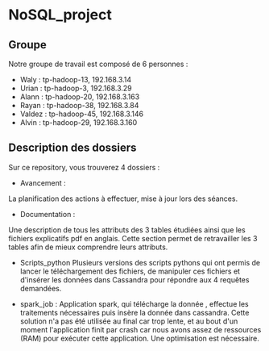 # NoSQL_project

## Groupe

Notre groupe de travail est composé de 6 personnes :

- Waly : tp-hadoop-13, 192.168.3.14
- Urian : tp-hadoop-3, 192.168.3.29
- Alann : tp-hadoop-20, 192.168.3.163
- Rayan : tp-hadoop-38, 192.168.3.84
- Valdez : tp-hadoop-45, 192.168.3.146
- Alvin : tp-hadoop-29, 192.168.3.160

## Description des dossiers

Sur ce repository, vous trouverez 4 dossiers :

- Avancement :

La planification des actions à effectuer, mise à jour lors des séances.

- Documentation :

Une description de tous les attributs des 3 tables étudiées ainsi que les fichiers explicatifs pdf en anglais.
Cette section permet de retravailler les 3 tables afin de mieux comprendre leurs attributs.  

- Scripts_python
Plusieurs versions des scripts pythons qui ont permis de lancer le téléchargement des fichiers, de manipuler ces fichiers et d'insérer les données dans Cassandra pour répondre aux 4 requêtes demandées.

- spark_job :
Application spark, qui télécharge la donnée , effectue les traitements nécessaires puis insère la donnée dans cassandra.  Cette solution n'a pas été utilisée au final car trop lente, et au bout d'un moment l'application finit par crash car nous avons assez de ressources (RAM) pour exécuter cette application. Une optimisation est nécessaire.
